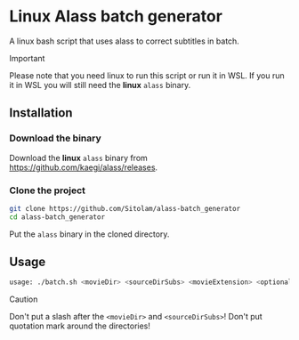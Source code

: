 # Linux Alass batch generator
A linux bash script that uses alass to correct subtitles in batch.

> [!IMPORTANT]
> Please note that you need linux to run this script or run it in WSL.
> If you run it in WSL you will still need the <b>linux</b> `alass` binary.

## Installation
### Download the binary
Download the <b>linux</b> `alass` binary from https://github.com/kaegi/alass/releases.

### Clone the project
```bash
git clone https://github.com/Sitolam/alass-batch_generator
cd alass-batch_generator
```
Put the `alass` binary in the cloned directory.

## Usage
```bash
usage: ./batch.sh <movieDir> <sourceDirSubs> <movieExtension> <optional:alassDir>
```
> [!CAUTION]
> Don't put a slash after the `<movieDir>` and `<sourceDirSubs>`!
> Don't put quotation mark around the directories!
